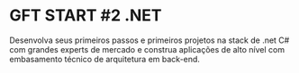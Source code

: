 # GFT START #2 .NET

Desenvolva seus primeiros passos e primeiros projetos na stack de .net C# com grandes experts de mercado e construa aplicações de alto nível com embasamento técnico de arquitetura em back-end.  

